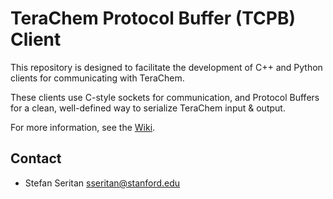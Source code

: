 # TeraChem Protocol Buffer (TCPB) Client #

This repository is designed to facilitate the development of C++ and Python clients for communicating with TeraChem.

These clients use C-style sockets for communication, and Protocol Buffers for a clean, well-defined way to serialize TeraChem input & output.

For more information, see the [Wiki](https://bitbucket.org/mtzcloud/tcpb-client/wiki/Home).

## Contact

* Stefan Seritan <sseritan@stanford.edu>
